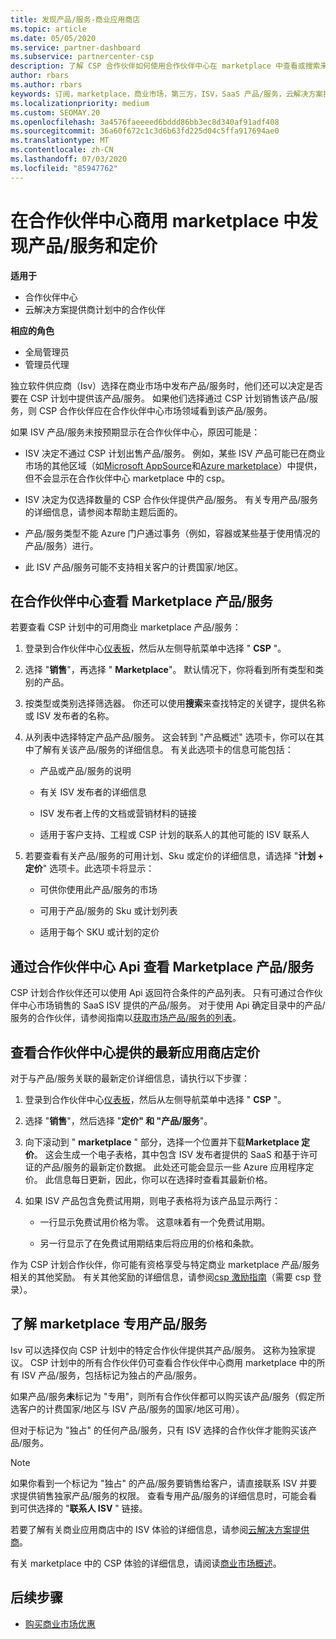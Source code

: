 ```yaml
---
title: 发现产品/服务-商业应用商店
ms.topic: article
ms.date: 05/05/2020
ms.service: partner-dashboard
ms.subservice: partnercenter-csp
description: 了解 CSP 合作伙伴如何使用合作伙伴中心在 marketplace 中查看或搜索来自独立软件供应商（Isv）的 SaaS 产品/服务的定价。
author: rbars
ms.author: rbars
keywords: 订阅，marketplace，商业市场，第三方，ISV，SaaS 产品/服务，云解决方案提供商计划，CSP 计划，CSP 合作伙伴
ms.localizationpriority: medium
ms.custom: SEOMAY.20
ms.openlocfilehash: 3a4576faeeeed6bddd86bb3ec8d340af91adf408
ms.sourcegitcommit: 36a60f672c1c3d6b63fd225d04c5ffa917694ae0
ms.translationtype: MT
ms.contentlocale: zh-CN
ms.lasthandoff: 07/03/2020
ms.locfileid: "85947762"
---
```

# <a name="discover-offers-and-pricing-in-the-partner-center-commercial-marketplace"></a>在合作伙伴中心商用 marketplace 中发现产品/服务和定价

**适用于**

- 合作伙伴中心
- 云解决方案提供商计划中的合作伙伴

**相应的角色**

- 全局管理员
- 管理员代理

独立软件供应商（Isv）选择在商业市场中发布产品/服务时，他们还可以决定是否要在 CSP 计划中提供该产品/服务。 如果他们选择通过 CSP 计划销售该产品/服务，则 CSP 合作伙伴应在合作伙伴中心市场领域看到该产品/服务。

如果 ISV 产品/服务未按预期显示在合作伙伴中心，原因可能是：

- ISV 决定不通过 CSP 计划出售产品/服务。 例如，某些 ISV 产品可能已在商业市场的其他区域（如[Microsoft AppSource](https://appsource.microsoft.com/)和[Azure marketplace](https://azuremarketplace.microsoft.com/)）中提供，但不会显示在合作伙伴中心 marketplace 中的 csp。

- ISV 决定为仅选择数量的 CSP 合作伙伴提供产品/服务。 有关专用产品/服务的详细信息，请参阅本帮助主题后面的。

- 产品/服务类型不能 Azure 门户通过事务（例如，容器或某些基于使用情况的产品/服务）进行。

- 此 ISV 产品/服务可能不支持相关客户的计费国家/地区。

## <a name="view-marketplace-offers-in-partner-center"></a>在合作伙伴中心查看 Marketplace 产品/服务

若要查看 CSP 计划中的可用商业 marketplace 产品/服务： 

1. 登录到合作伙伴中心[仪表板](https://partner.microsoft.com/dashboard)，然后从左侧导航菜单中选择 " **CSP** "。

2. 选择 "**销售**"，再选择 " **Marketplace**"。 默认情况下，你将看到所有类型和类别的产品。

3. 按类型或类别选择筛选器。 你还可以使用**搜索**来查找特定的关键字，提供名称或 ISV 发布者的名称。

4. 从列表中选择特定产品产品/服务。 这会转到 "产品概述" 选项卡，你可以在其中了解有关该产品/服务的详细信息。 有关此选项卡的信息可能包括： 

    - 产品或产品/服务的说明

    - 有关 ISV 发布者的详细信息

    - ISV 发布者上传的文档或营销材料的链接

    - 适用于客户支持、工程或 CSP 计划的联系人的其他可能的 ISV 联系人

5. 若要查看有关产品/服务的可用计划、Sku 或定价的详细信息，请选择 "**计划 + 定价**" 选项卡。此选项卡将显示：

    - 可供你使用此产品/服务的市场

    - 可用于产品/服务的 Sku 或计划列表

    - 适用于每个 SKU 或计划的定价

## <a name="view-marketplace-offers-via-partner-center-apis"></a>通过合作伙伴中心 Api 查看 Marketplace 产品/服务

CSP 计划合作伙伴还可以使用 Api 返回符合条件的产品列表。 只有可通过合作伙伴中心市场销售的 SaaS ISV 提供的产品/服务。 对于使用 Api 确定目录中的产品/服务的合作伙伴，请参阅指南以[获取市场产品/服务的列表](https://docs.microsoft.com/partner-center/develop/create-subscription-azure-marketplace-products#get-a-list-of-offers-for-a-market)。

## <a name="view-the-latest-marketplace-offer-pricing-in-partner-center"></a>查看合作伙伴中心提供的最新应用商店定价

对于与产品/服务关联的最新定价详细信息，请执行以下步骤：

1. 登录到合作伙伴中心[仪表板](https://partner.microsoft.com/dashboard)，然后从左侧导航菜单中选择 " **CSP** "。

2. 选择 "**销售**"，然后选择 "**定价" 和 "产品/服务**"。

3. 向下滚动到 " **marketplace** " 部分，选择一个位置并下载**Marketplace 定价**。 这会生成一个电子表格，其中包含 ISV 发布者提供的 SaaS 和基于许可证的产品/服务的最新定价数据。 此处还可能会显示一些 Azure 应用程序定价。 此信息每日更新，因此，你可以在选择时查看其最新价格。

4. 如果 ISV 产品包含免费试用期，则电子表格将为该产品显示两行：

    - 一行显示免费试用价格为零。 这意味着有一个免费试用期。

    - 另一行显示了在免费试用期结束后将应用的价格和条款。

作为 CSP 计划合作伙伴，你可能有资格享受与特定商业 marketplace 产品/服务相关的其他奖励。 有关其他奖励的详细信息，请参阅[csp 激励指南](https://aka.ms/partnerincentives)（需要 csp 登录）。

## <a name="learn-about-marketplace-exclusive-offers"></a>了解 marketplace 专用产品/服务

Isv 可以选择仅向 CSP 计划中的特定合作伙伴提供其产品/服务。 这称为独家提议。 CSP 计划中的所有合作伙伴仍可查看合作伙伴中心商用 marketplace 中的所有 ISV 产品/服务，包括标记为独占的产品/服务。

如果产品/服务**未**标记为 "专用"，则所有合作伙伴都可以购买该产品/服务（假定所选客户的计费国家/地区与 ISV 产品/服务的国家/地区可用）。

但对于标记为 "独占" 的任何产品/服务，只有 ISV 选择的合作伙伴才能购买该产品/服务。

> [!NOTE]
> 如果你看到一个标记为 "独占" 的产品/服务要销售给客户，请直接联系 ISV 并要求提供销售独家产品/服务的权限。 查看专用产品/服务的详细信息时，可能会看到可供选择的 "**联系人 ISV** " 链接。

若要了解有关商业应用商店中的 ISV 体验的详细信息，请参阅[云解决方案提供商](https://docs.microsoft.com/azure/marketplace/cloud-solution-providers)。

有关 marketplace 中的 CSP 体验的详细信息，请阅读[商业市场概述](csp-commercial-marketplace-overview.md)。

## <a name="next-steps"></a>后续步骤

- [购买商业市场优惠](csp-commercial-marketplace-purchase.md)
